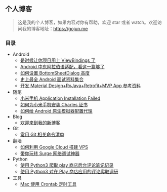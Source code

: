## 个人博客

> 这是我的个人博客，如果内容对你有帮助，欢迎 star 或者 watch。欢迎访问我的博客地址：https://gojun.me

### 目录

* Android
  * [是时候让你项目用上 ViewBindings 了](https://gojun.me/2019/06/13/android-viewbindings/)
  * [Android 中东阿拉伯语适配，看这一篇够了](https://gojun.me/2017/06/06/android-rtl/)
  * [如何设置 BottomSheetDialog 高度](https://gojun.me/2017/02/18/bottom-sheet-dialog-height/)
  * [史上最全 Android 面试资料集合](https://gojun.me/2016/12/12/android-resume/)
  * [开发 Material Design+RxJava+Retrofit+MVP App 参考资料 ](https://gojun.me/2016/06/06/android-elephant/)
* 随笔
  * [小米手机 Application Installation Failed](https://gojun.me/2018/01/13/xiaomi-install-failed/)
  * [如何为小米手机安装 Charles 证书](https://gojun.me/2017/03/25/xiaomi-charles-crt/)
  * [如何给 Android 原生模拟器配置代理](https://gojun.me/2017/03/02/android-setting-proxy/)
* Blog
  * [欢迎来到我的新博客](https://gojun.me/2019/06/12/hello-blog/)
* Git
  * [常用 Git 相关命令清单](https://gojun.me/2017/01/01/git-command/)	
* 翻墙
  * [如何利用 Google Cloud 搭建 VPS](https://gojun.me/2018/06/06/google-clound/)
  * [带你玩转 Surge 网络调试神器](https://gojun.me/2017/12/12/surge/)
* Python
  * [使用 Python3 爬取 play 商店后台评论笔记记录](https://gojun.me/2018/03/13/python-learn/)
  * [使用 Python3 对在 Play 商店应用的评论爬取调研](https://gojun.me/2018/03/02/play-reviews-research/)
* 工具
  * [Mac 使用 Crontab 定时工具](https://gojun.me/2018/03/24/mac-crontab/)